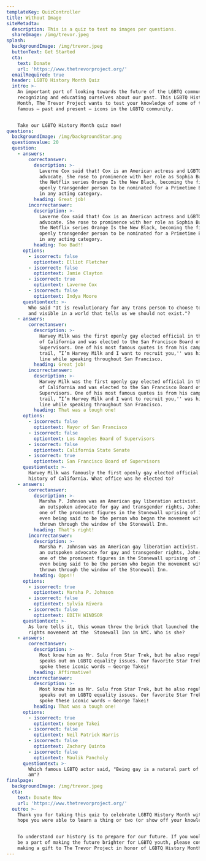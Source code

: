 ```yaml
---
templateKey: QuizController
title: Without Image
siteMetadta:
  description: This is a quiz to test no images per questions.
  shareImage: /img/trevor.jpeg
splash:
  backgroundImage: /img/trevor.jpeg
  buttonText: Get Started
  cta:
    text: Donate
    url: 'https://www.thetrevorproject.org/'
  emailRequired: true
  header: LGBTQ History Month Quiz
  intro: >-
    An important part of looking towards the future of the LGBTQ community is
    recognizing and educating ourselves about our past. This LGBTQ History
    Month, The Trevor Project wants to test your knowledge of some of the most
    famous — past and present — icons in the LGBTQ community. 


    Take our LGBTQ History Month quiz now!
questions:
  backgroundImage: /img/backgroundStar.png
  questionvalue: 20
  question:
    - answers:
        correctanswer:
          description: >-
            Laverne Cox said that! Cox is an American actress and LGBTQ+
            advocate. She rose to prominence with her role as Sophia Burset on
            the Netflix series Orange Is the New Black, becoming the first
            openly transgender person to be nominated for a Primetime Emmy Award
            in any acting category.
          heading: Great job!
        incorrectanswer:
          description: >-
            Laverne Cox said that! Cox is an American actress and LGBTQ+
            advocate. She rose to prominence with her role as Sophia Burset on
            the Netflix series Orange Is the New Black, becoming the first
            openly transgender person to be nominated for a Primetime Emmy Award
            in any acting category.
          heading: Too Bad!!
      options:
        - iscorrect: false
          optiontext: Elliot Fletcher
        - iscorrect: false
          optiontext: Jamie Clayton
        - iscorrect: true
          optiontext: Laverne Cox
        - iscorrect: false
          optiontext: Indya Moore
      questiontext: >-
        Who said "It is revolutionary for any trans person to choose to be seen
        and visible in a world that tells us we should not exist."?
    - answers:
        correctanswer:
          description: >-
            Harvey Milk was the first openly gay elected official in the history
            of California and was elected to the San Francisco Board of
            Supervisors. One of his most famous quotes is from his campaign
            trail, “I’m Harvey Milk and I want to recruit you,'' was his opening
            line while speaking throughout San Francisco. 
          heading: Great job!
        incorrectanswer:
          description: >-
            Harvey Milk was the first openly gay elected official in the history
            of California and was elected to the San Francisco Board of
            Supervisors. One of his most famous quotes is from his campaign
            trail, “I’m Harvey Milk and I want to recruit you,'' was his opening
            line while speaking throughout San Francisco.
          heading: That was a tough one!
      options:
        - iscorrect: false
          optiontext: Mayor of San Francisco
        - iscorrect: false
          optiontext: Los Angeles Board of Supervisors
        - iscorrect: false
          optiontext: California State Senate
        - iscorrect: true
          optiontext: San Francisco Board of Supervisors
      questiontext: >-
        Harvey Milk was famously the first openly gay elected official in the
        history of California. What office was he elected to?
    - answers:
        correctanswer:
          description: >-
            Marsha P. Johnson was an American gay liberation activist. Known as
            an outspoken advocate for gay and transgender rights, Johnson was
            one of the prominent figures in the Stonewall uprising of 1969 —
            even being said to be the person who began the movement with a brick
            thrown through the window of the Stonewall Inn.
          heading: That's right!
        incorrectanswer:
          description: >-
            Marsha P. Johnson was an American gay liberation activist. Known as
            an outspoken advocate for gay and transgender rights, Johnson was
            one of the prominent figures in the Stonewall uprising of 1969 —
            even being said to be the person who began the movement with a brick
            thrown through the window of the Stonewall Inn.
          heading: Opps!!
      options:
        - iscorrect: true
          optiontext: Marsha P. Johnson
        - iscorrect: false
          optiontext: Sylvia Rivera
        - iscorrect: false
          optiontext: EDITH WINDSOR
      questiontext: >-
        As lore tells it, this woman threw the brick that launched the LGBTQ
        rights movement at the  Stonewall Inn in NYC. Who is she?
    - answers:
        correctanswer:
          description: >-
            Most know him as Mr. Sulu from Star Trek, but he also regularly
            speaks out on LGBTQ equality issues. Our favorite Star Trek officer
            spoke these iconic words — George Takei!
          heading: Affirmative!
        incorrectanswer:
          description: >-
            Most know him as Mr. Sulu from Star Trek, but he also regularly
            speaks out on LGBTQ equality issues. Our favorite Star Trek officer
            spoke these iconic words — George Takei!
          heading: That was a tough one!
      options:
        - iscorrect: true
          optiontext: George Takei
        - iscorrect: false
          optiontext: Neil Patrick Harris
        - iscorrect: false
          optiontext: Zachary Quinto
        - iscorrect: false
          optiontext: Maulik Pancholy
      questiontext: >-
        Which famous LGBTQ actor said, "Being gay is a natural part of who I
        am"?
finalpage:
  backgroundImage: /img/trevor.jpeg
  cta:
    text: Donate Now
    url: 'https://www.thetrevorproject.org/'
  outro: >-
    Thank you for taking this quiz to celebrate LGBTQ History Month with us. We
    hope you were able to learn a thing or two (or show off your knowledge)! 


    To understand our history is to prepare for our future. If you would like to
    be a part of making the future brighter for LGBTQ youth, please consider
    making a gift to The Trevor Project in honor of LGBTQ History Month today.
---
```


